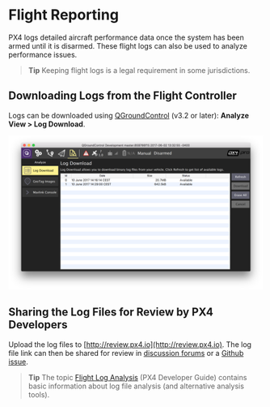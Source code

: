# Flight Reporting

PX4 logs detailed aircraft performance data once the system has been armed until it is disarmed. These flight logs can also be used to analyze performance issues.

> **Tip** Keeping flight logs is a legal requirement in some jurisdictions. 

## Downloading Logs from the Flight Controller

Logs can be downloaded using [QGroundControl](http://qgroundcontrol.com/) (v3.2 or later): **Analyze View > Log Download**.

![Flight Log Download](../../images/flight_log_download.png)


## Sharing the Log Files for Review by PX4 Developers

Upload the log files to [http://review.px4.io](http://review.px4.io). The log file link can then be shared for review in [discussion forums](../README.md#support) or a [Github issue](../README.md#reporting-bugs--issues).

> **Tip** The topic [Flight Log Analysis](https://dev.px4.io/en/log/flight_log_analysis.html) (PX4 Developer Guide) contains basic information about log file analysis (and alternative analysis tools).